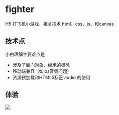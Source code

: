 # fighter
H5 打飞机小游戏，相关技术 html、css、js、和canvas

## 技术点
小白理解主要难点是
- 涉及了面向对象、继承的概念 
- 移动端兼容（如ios音频问题）
- 资源预加载和HTML5标签 audio 的使用

## 体验

![](http://7tszky.com1.z0.glb.clouddn.com/FgaHW8xZqIw2YJyA_nTACrD8-y-e)
